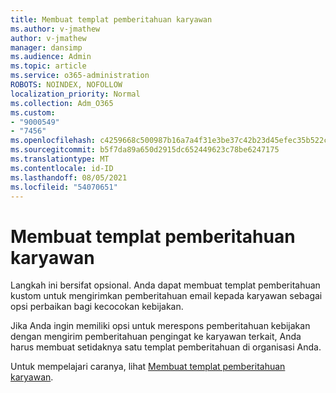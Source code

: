 ```yaml
---
title: Membuat templat pemberitahuan karyawan
ms.author: v-jmathew
author: v-jmathew
manager: dansimp
ms.audience: Admin
ms.topic: article
ms.service: o365-administration
ROBOTS: NOINDEX, NOFOLLOW
localization_priority: Normal
ms.collection: Adm_O365
ms.custom:
- "9000549"
- "7456"
ms.openlocfilehash: c4259668c500987b16a7a4f31e3be37c42b23d45efec35b522c95213680299f3
ms.sourcegitcommit: b5f7da89a650d2915dc652449623c78be6247175
ms.translationtype: MT
ms.contentlocale: id-ID
ms.lasthandoff: 08/05/2021
ms.locfileid: "54070651"
---
```

# <a name="create-employee-notice-templates"></a>Membuat templat pemberitahuan karyawan

Langkah ini bersifat opsional. Anda dapat membuat templat pemberitahuan kustom untuk mengirimkan pemberitahuan email kepada karyawan sebagai opsi perbaikan bagi kecocokan kebijakan.

Jika Anda ingin memiliki opsi untuk merespons pemberitahuan kebijakan dengan mengirim pemberitahuan pengingat ke karyawan terkait, Anda harus membuat setidaknya satu templat pemberitahuan di organisasi Anda.

Untuk mempelajari caranya, lihat [Membuat templat pemberitahuan karyawan](https://go.microsoft.com/fwlink/?linkid=2129080).
